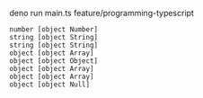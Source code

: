 
deno run main.ts                                                                                                                             feature/programming-typescript

```
number [object Number]
string [object String]
string [object String]
object [object Array]
object [object Object]
object [object Array]
object [object Array]
object [object Null]
```
